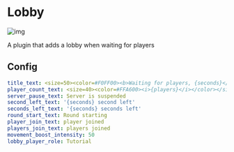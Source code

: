 # Lobby
![img](https://img.shields.io/github/downloads/MrAfitol/Lobby/total.svg)

A plugin that adds a lobby when waiting for players
## Config
```yml
title_text: <size=50><color=#F0FF00><b>Waiting for players, {seconds}</b></color></size>
player_count_text: <size=40><color=#FFA600><i>{players}</i></color></size>
server_pause_text: Server is suspended
second_left_text: '{seconds} second left'
seconds_left_text: '{seconds} seconds left'
round_start_text: Round starting
player_join_text: player joined
players_join_text: players joined
movement_boost_intensity: 50
lobby_player_role: Tutorial
```
